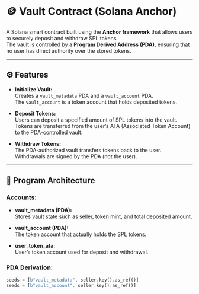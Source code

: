 # 🪙 Vault Contract (Solana Anchor)

A Solana smart contract built using the **Anchor framework** that allows users to securely deposit and withdraw SPL tokens.  
The vault is controlled by a **Program Derived Address (PDA)**, ensuring that no user has direct authority over the stored tokens.

---

## ⚙️ Features

- **Initialize Vault:**  
  Creates a `vault_metadata` PDA and a `vault_account` PDA.  
  The `vault_account` is a token account that holds deposited tokens.

- **Deposit Tokens:**  
  Users can deposit a specified amount of SPL tokens into the vault.  
  Tokens are transferred from the user’s ATA (Associated Token Account) to the PDA-controlled vault.

- **Withdraw Tokens:**  
  The PDA-authorized vault transfers tokens back to the user.  
  Withdrawals are signed by the PDA (not the user).

---

## 🧩 Program Architecture

### Accounts:
- **vault_metadata (PDA):**  
  Stores vault state such as seller, token mint, and total deposited amount.
  
- **vault_account (PDA):**  
  The token account that actually holds the SPL tokens.
  
- **user_token_ata:**  
  User’s token account used for deposit and withdrawal.

### PDA Derivation:
```rust
seeds = [b"vault_metadata", seller.key().as_ref()]
seeds = [b"vault_account", seller.key().as_ref()]

